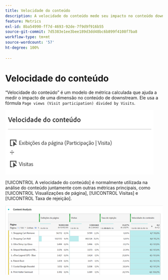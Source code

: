 ```yaml
---
title: Velocidade do conteúdo
description: A velocidade do conteúdo mede seu impacto no conteúdo downstream.
feature: Metrics
exl-id: 8ba54990-ff7d-4693-92de-7f9d9f916b55
source-git-commit: 7d5383e1ee3bee189d3dd48bc6b899f4108f7ba8
workflow-type: tm+mt
source-wordcount: '57'
ht-degree: 100%

---
```


# Velocidade do conteúdo

“Velocidade do conteúdo” é um modelo de métrica calculada que ajuda a medir o impacto de uma dimensão no conteúdo de downstream. Ele usa a fórmula `Page views (Visit participation) divided by Visits`.

![](assets/cont-velo-1.png)

[!UICONTROL A velocidade do conteúdo] é normalmente utilizada na análise do conteúdo juntamente com outras métricas principais, como [!UICONTROL Visualizações de página], [!UICONTROL Visitas] e [!UICONTROL Taxa de rejeição].

![](assets/cont-velo-3.png)
